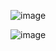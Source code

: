 ![image](https://github.com/srikanthbhandary-teach/docplanner-k8s-manifests/assets/11585859/d7bf8dc1-a462-4254-9dc4-162f4c17e29d)

![image](https://github.com/srikanthbhandary-teach/docplanner-k8s-manifests/assets/11585859/2a317458-a855-4712-b1af-71fd1584ada7)
